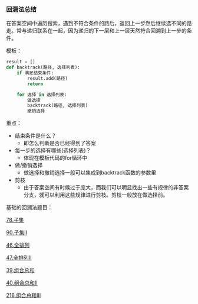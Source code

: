 ### 回溯法总结

在答案空间中遍历搜索，遇到不符合条件的路后，返回上一步然后继续选不同的路走。常与递归联系在一起，因为递归的下一层和上一层天然符合回溯到上一步的条件。

模板：

```python
result = []
def backtrack(路径, 选择列表):
    if 满足结束条件:
        result.add(路径)
        return

    for 选择 in 选择列表:
        做选择
        backtrack(路径, 选择列表)
        撤销选择
```

重点：

- 结束条件是什么？
  - 即怎么判断是否已经得到了答案
- 每一步的选择有哪些(选择列表)？
  - 体现在模板代码的for循环中
- 做/撤销选择
  - 做选择和撤销选择一般可以集成到backtrack函数的参数里
- 剪枝
  - 由于答案空间有时候过于庞大，而我们可以明显找出一些有规律的非答案分支，就可以利用这些规律进行剪枝。剪枝一般放在做选择前。

基础的回溯法题目：

[78.子集](https://leetcode-cn.com/problems/subsets/)

[90.子集II](https://leetcode-cn.com/problems/subsets-ii)

[46.全排列](https://leetcode-cn.com/problems/permutations)

[47.全排列II](https://leetcode-cn.com/problems/permutations-ii/)

[39.组合总和](https://leetcode-cn.com/problems/combination-sum)

[40.组合总和II](https://leetcode-cn.com/problems/combination-sum-ii)

[216.组合总和III](https://leetcode-cn.com/problems/combination-sum-iii)